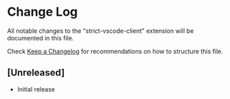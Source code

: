 # Change Log

All notable changes to the "strict-vscode-client" extension will be documented in this file.

Check [Keep a Changelog](http://keepachangelog.com/) for recommendations on how to structure this file.

## [Unreleased]

- Initial release